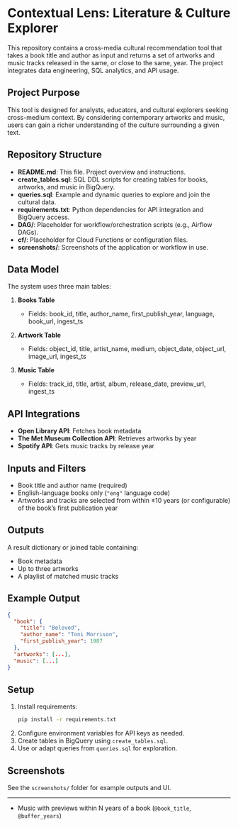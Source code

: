 # Contextual Lens: Literature & Culture Explorer

This repository contains a cross-media cultural recommendation tool that takes a book title and author as input and returns a set of artworks and music tracks released in the same, or close to the same, year. The project integrates data engineering, SQL analytics, and API usage.

## Project Purpose

This tool is designed for analysts, educators, and cultural explorers seeking cross-medium context. By considering contemporary artworks and music, users can gain a richer understanding of the culture surrounding a given text.

## Repository Structure

- **README.md**: This file. Project overview and instructions.
- **create_tables.sql**: SQL DDL scripts for creating tables for books, artworks, and music in BigQuery.
- **queries.sql**: Example and dynamic queries to explore and join the cultural data.
- **requirements.txt**: Python dependencies for API integration and BigQuery access.
- **DAG/**: Placeholder for workflow/orchestration scripts (e.g., Airflow DAGs).
- **cf/**: Placeholder for Cloud Functions or configuration files.
- **screenshots/**: Screenshots of the application or workflow in use.

## Data Model

The system uses three main tables:

1. **Books Table**
   - Fields: book_id, title, author_name, first_publish_year, language, book_url, ingest_ts

2. **Artwork Table**
   - Fields: object_id, title, artist_name, medium, object_date, object_url, image_url, ingest_ts

3. **Music Table**
   - Fields: track_id, title, artist, album, release_date, preview_url, ingest_ts

## API Integrations

- **Open Library API**: Fetches book metadata
- **The Met Museum Collection API**: Retrieves artworks by year
- **Spotify API**: Gets music tracks by release year

## Inputs and Filters

- Book title and author name (required)
- English-language books only (`"eng"` language code)
- Artworks and tracks are selected from within ±10 years (or configurable) of the book’s first publication year

## Outputs

A result dictionary or joined table containing:
- Book metadata
- Up to three artworks
- A playlist of matched music tracks

## Example Output

```json
{
  "book": {
    "title": "Beloved",
    "author_name": "Toni Morrison",
    "first_publish_year": 1987
  },
  "artworks": [...],
  "music": [...]
}
```

## Setup

1. Install requirements:
   ```bash
   pip install -r requirements.txt
   ```
2. Configure environment variables for API keys as needed.
3. Create tables in BigQuery using `create_tables.sql`.
4. Use or adapt queries from `queries.sql` for exploration.

## Screenshots

See the `screenshots/` folder for example outputs and UI.

---
- Music with previews within N years of a book (`@book_title`, `@buffer_years`)
